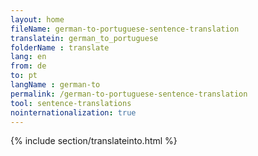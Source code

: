 ```yaml
---
layout: home
fileName: german-to-portuguese-sentence-translation
translatein: german_to_portuguese
folderName : translate
lang: en
from: de
to: pt
langName : german-to
permalink: /german-to-portuguese-sentence-translation
tool: sentence-translations
nointernationalization: true
---
```

{% include section/translateinto.html %}
